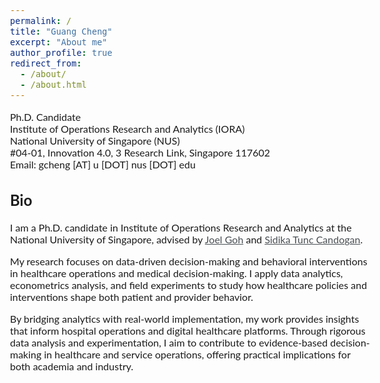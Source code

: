 ```yaml
---
permalink: /
title: "Guang Cheng"
excerpt: "About me"
author_profile: true
redirect_from: 
  - /about/
  - /about.html
---  
```


<style>
@import url('https://fonts.googleapis.com/css2?family=Lato:ital,wght@0,100;0,300;0,400;0,700;0,900;1,100;1,300;1,400;1,700;1,900&display=swap');
</style>
<!-- <body style="font-family: sans-serif; font-size: 12pt;"> -->
<body style="font-family: Lato; font-size: 12pt;">
<!-- <body> -->

<!-- <h2 style="margin-top: 1em;">Info</h2>  -->
<p style="margin-top: 1em;">
  Ph.D. Candidate  <br>
  Institute of Operations Research and Analytics (IORA)  <br>
  National University of Singapore (NUS)   <br>
  #04-01, Innovation 4.0, 3 Research Link, Singapore 117602   <br>
  Email: gcheng [AT] u [DOT] nus [DOT] edu  <br>
</p>

<h2>Bio</h2>
<p>
I am a Ph.D. candidate in Institute of Operations Research and Analytics at the National University of Singapore, advised by <a href="https://www.joelgoh.net/" target="_blank" style="color: rgb(73, 78, 82);">Joel Goh</a> and <a href="https://www.sidikatunccandogan.com/" target="_blank" style="color: rgb(73, 78, 82)">Sidika Tunc Candogan</a>.

My research focuses on data-driven decision-making and behavioral interventions in healthcare operations and medical decision-making. I apply data analytics, econometrics analysis, and field experiments to study how healthcare policies and interventions shape both patient and provider behavior.

By bridging analytics with real-world implementation, my work provides insights that inform hospital operations and digital healthcare platforms. Through rigorous data analysis and experimentation, I aim to contribute to evidence-based decision-making in healthcare and service operations, offering practical implications for both academia and industry.
</p>

</body>